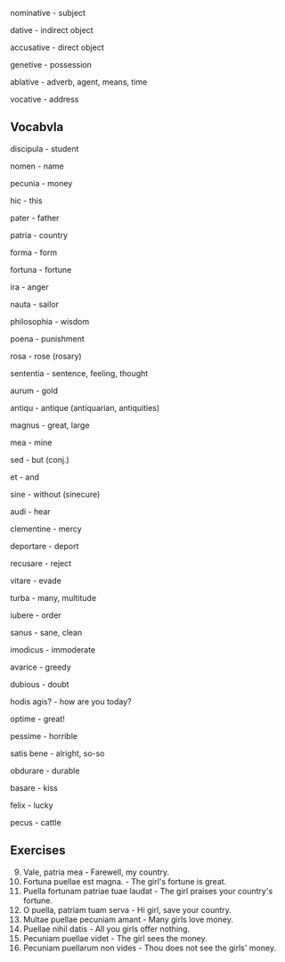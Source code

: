 nominative - subject

dative - indirect object

accusative - direct object

genetive - possession

ablative - adverb, agent, means, time

vocative - address

## Vocabvla

discipula - student

nomen - name

pecunia - money

hic - this

pater - father

patria - country

forma - form

fortuna - fortune

ira - anger

nauta - sailor

philosophia - wisdom

poena - punishment

rosa - rose (rosary)

sententia - sentence, feeling, thought

aurum - gold

antiqu - antique (antiquarian, antiquities)

magnus - great, large

mea - mine

sed - but (conj.)

et - and

sine - without (sinecure)

audi - hear

clementine - mercy

deportare - deport

recusare - reject

vitare - evade

turba - many, multitude

iubere - order

sanus - sane, clean

imodicus - immoderate

avarice - greedy

dubious - doubt

hodis agis? - how are you today?

optime - great!

pessime - horrible

satis bene - alright, so-so

obdurare - durable

basare - kiss

felix - lucky

pecus - cattle


## Exercises
9. Vale, patria mea - Farewell, my country.
10. Fortuna puellae est magna. - The girl's fortune is great.
11. Puella fortunam patriae tuae laudat - The girl praises your country's fortune.
12. O puella, patriam tuam serva - Hi girl, save your country.
13. Multae puellae pecuniam amant - Many girls love money.
14. Puellae nihil datis - All you girls offer nothing.
15. Pecuniam puellae videt - The girl sees the money.
16. Pecuniam puellarum non vides - Thou does not see the girls' money.
